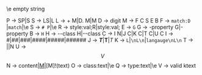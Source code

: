 \e empty string

P -> SP|S
S -> LS|L
L -> + M|D. M|M
D -> digit
M -> F C S E B
F -> `match:D` |`match`|\e
S -> `# P`|\e
R -> style:val;R|style:val;
E -> `G`
G -> -property G|-property
B -> `H`
H -> --class H|--class
C -> I N|J C|K C|T C|U C
I -> #|##|###|####|#####|######
J -> ***T***|**T**|*T*
K -> `L`|```\nL\n```|```langauge\nL\n```
T -> <span MO>|<frag MQ>|N
U -> $$V$$
N -> content|[M](text)|[M]!(text)
O ->  class:text|\e
Q ->  type:text|\e
V -> valid ktext
